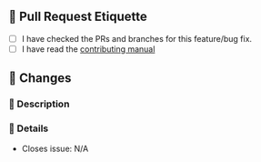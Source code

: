## 🍙 Pull Request Etiquette

<!--
For your pull request to be merged, there are a few guidelines that you must follow.
-->

- [ ] I have checked the PRs and branches for this feature/bug fix.
- [ ] I have read the [contributing manual](https://github.com/honiism/lemi-bot/wiki/Contributing)

## 🎀 Changes

### 🍰 Description
<!--
Please provide general description of your changes and what this PR does.
-->

### 🌷 Details
<!--
Please list all the changes you've made here.
You may reference other PRs or issues.

If this PR is a response to an issue, please change N/A with an issue number.
-->
- Closes issue: N/A
